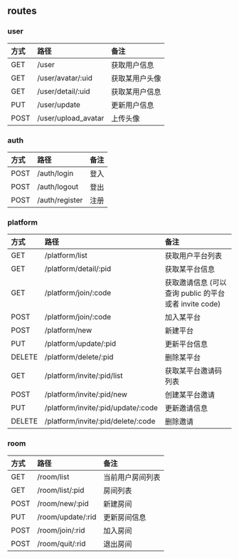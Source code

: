 
## routes

### user

| 方式 | 路径 | 备注 |
|:----|:----|:----|
| GET | /user | 获取用户信息 |
| GET | /user/avatar/:uid | 获取某用户头像 |
| GET | /user/detail/:uid | 获取某用户信息 |
| PUT | /user/update | 更新用户信息 |
| POST | /user/upload_avatar | 上传头像 |

### auth

| 方式 | 路径 | 备注 |
|:----|:----|:----|
| POST | /auth/login | 登入 |
| POST | /auth/logout | 登出 |
| POST | /auth/register | 注册 |

### platform

| 方式 | 路径 | 备注 |
|:----|:----|:----|
| GET | /platform/list | 获取用户平台列表 |
| GET | /platform/detail/:pid | 获取某平台信息 |
| GET | /platform/join/:code | 获取邀请信息 (可以查询 public 的平台或者 invite code) |
| POST | /platform/join/:code | 加入某平台 |
| POST | /platform/new | 新建平台 |
| PUT | /platform/update/:pid | 更新平台信息 |
| DELETE | /platform/delete/:pid | 删除某平台 |
| GET | /platform/invite/:pid/list | 获取某平台邀请码列表 |
| POST | /platform/invite/:pid/new | 创建某平台邀请 |
| PUT | /platform/invite/:pid/update/:code | 更新邀请信息 |
| DELETE | /platform/invite/:pid/delete/:code | 删除邀请 |

### room

| 方式 | 路径 | 备注 |
|:----|:----|:----|
| GET | /room/list | 当前用户房间列表 |
| GET | /room/list/:pid | 房间列表 |
| POST | /room/new/:pid | 新建房间 |
| PUT | /room/update/:rid | 更新房间信息 |
| POST | /room/join/:rid | 加入房间 |
| POST | /room/quit/:rid | 退出房间 |
